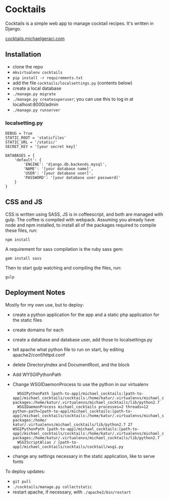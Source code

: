 Cocktails
=========

Cocktails is a simple web app to manage cocktail recipes. It's written in
Django.

[cocktails.michaelgeraci.com](http://cocktails.michaelgeraci.com)

Installation
------------

* clone the repo
* `mkvirtualenv cocktails`
* `pip install -r requirements.txt`
* add the file `cocktails/localsettings.py` (contents below)
* create a local database
* `./manage.py migrate`
* `./manage.py createsuperuser`; you can use this to log in at localhost:8000/admin
* `./manage.py runserver`

### localsetting.py

    DEBUG = True
    STATIC_ROOT = 'staticfiles'
    STATIC_URL = '/static/'
    SECRET_KEY = '[your secret key]'

    DATABASES = {
        'default': {
            'ENGINE': 'django.db.backends.mysql',
            'NAME': '[your database name]',
            'USER': '[your database user]',
            'PASSWORD': '[your database user password]'
        }
    }

CSS and JS
----------

CSS is written using SASS, JS is in coffeescript, and both are managed with
gulp. The coffee is compiled with webpack. Assuming you already have node and
npm installed, to install all of the packages required to compile these files,
run:

	npm install

A requirement for sass compilation is the ruby sass gem:

	gem install sass

Then to start gulp watching and compiling the files, run:

	gulp

Deployment Notes
----------------

Mostly for my own use, but to deploy:

* create a python application for the app and a static php application for the
  static files
* create domains for each
* create a database and database user, add those to localsettings.py
* tell apache what python file to run on start, by editing apache2/conf/httpd.conf
* delete DirectoryIndex and DocumentRoot, and the <Directory> block
* Add WYSGIPythonPath
* Change WSGIDaemonProcess to use the python in our virtualenv

		WSGIPythonPath [path-to-app]/michael_cocktails:[path-to-app]/michael_cocktails/cocktails:/home/katur/.virtualenvs/michael_cocktails/lib/python2.7/site-packages:/home/katur/.virtualenvs/michael_cocktails/lib/python2.7
		WSGIDaemonProcess michael_cocktails processes=2 threads=12 python-path=[path-to-app]/michael_cocktails:[path-to-app]/michael_cocktails/cocktails:/home/katur/.virtualenvs/michael_cocktails/lib/python2.7/site-packages:/home/    katur/.virtualenvs/michael_cocktails/lib/python2.7 27 WSGIPythonPath [path-to-app]/michael_cocktails:[path-to-app]/michael_cocktails/cocktails:/home/katur/.virtualenvs/michael_cocktails/lib/python2.7/site-packages:/home/katur/.virtualenvs/michael_cocktails/lib/python2.7
		WSGIScriptAlias / [path-to-app]/michael_cocktails/cocktails/cocktail/wsgi.py

* change any settings necessary in the static application, like to serve fonts

To deploy updates:

* `git pull`
* `./cocktails/manage.py collectstatic`
* restart apache, if necessary, with `./apache2/bin/restart`
